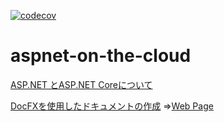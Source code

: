 [![codecov](https://codecov.io/gh/team-care/aspnet-on-the-cloud/branch/master/graph/badge.svg)](https://codecov.io/gh/team-care/aspnet-on-the-cloud)

# aspnet-on-the-cloud

[ASP.NET とASP.NET Coreについて](./docs/dotnet.md)

[DocFXを使用したドキュメントの作成](./docfx-documentation)
 ⇒[Web Page](https://team-care.github.io/aspnet-on-the-cloud/)
